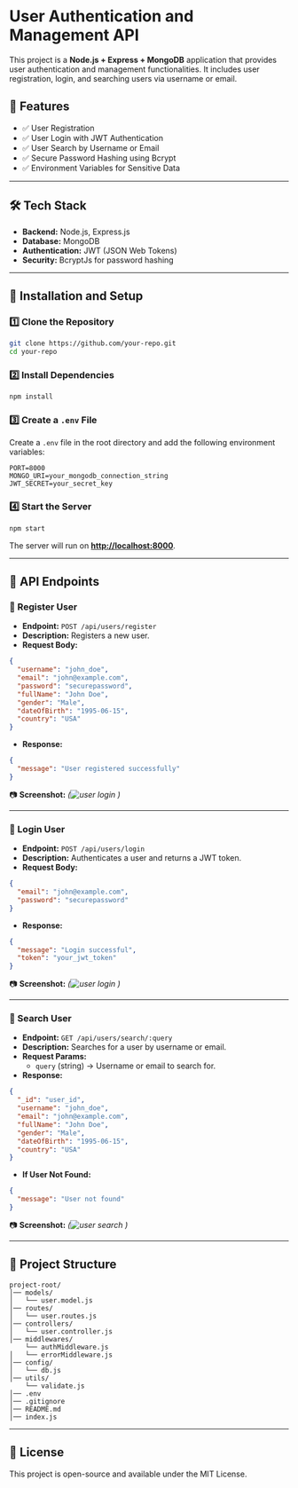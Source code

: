 # User Authentication and Management API

This project is a **Node.js + Express + MongoDB** application that provides user authentication and management functionalities. It includes user registration, login, and searching users via username or email.

## 📌 Features

- ✅ User Registration
- ✅ User Login with JWT Authentication
- ✅ User Search by Username or Email
- ✅ Secure Password Hashing using Bcrypt
- ✅ Environment Variables for Sensitive Data

---

## 🛠 Tech Stack

- **Backend:** Node.js, Express.js
- **Database:** MongoDB
- **Authentication:** JWT (JSON Web Tokens)
- **Security:** BcryptJs for password hashing

---

## 🚀 Installation and Setup

### 1️⃣ Clone the Repository

```bash
git clone https://github.com/your-repo.git
cd your-repo
```

### 2️⃣ Install Dependencies

```bash
npm install
```

### 3️⃣ Create a `.env` File

Create a `.env` file in the root directory and add the following environment variables:

```
PORT=8000
MONGO_URI=your_mongodb_connection_string
JWT_SECRET=your_secret_key
```

### 4️⃣ Start the Server

```bash
npm start
```

The server will run on [**http://localhost:8000**](http://localhost:8000).

---

## 📌 API Endpoints

### 🔹 Register User

- **Endpoint:** `POST /api/users/register`
- **Description:** Registers a new user.
- **Request Body:**

```json
{
  "username": "john_doe",
  "email": "john@example.com",
  "password": "securepassword",
  "fullName": "John Doe",
  "gender": "Male",
  "dateOfBirth": "1995-06-15",
  "country": "USA"
}
```

- **Response:**

```json
{
  "message": "User registered successfully"
}
```

📷 **Screenshot:** *(![user login](https://github.com/user-attachments/assets/dc251cc0-8ece-45ef-b08d-61860b53fd46)
)*

---

### 🔹 Login User

- **Endpoint:** `POST /api/users/login`
- **Description:** Authenticates a user and returns a JWT token.
- **Request Body:**

```json
{
  "email": "john@example.com",
  "password": "securepassword"
}
```

- **Response:**

```json
{
  "message": "Login successful",
  "token": "your_jwt_token"
}
```

📷 **Screenshot:** *(![user login](https://github.com/user-attachments/assets/aef94837-0ef0-4129-bd83-76080c913c71)
)*

---

### 🔹 Search User

- **Endpoint:** `GET /api/users/search/:query`
- **Description:** Searches for a user by username or email.
- **Request Params:**
  - `query` (string) → Username or email to search for.
- **Response:**

```json
{
  "_id": "user_id",
  "username": "john_doe",
  "email": "john@example.com",
  "fullName": "John Doe",
  "gender": "Male",
  "dateOfBirth": "1995-06-15",
  "country": "USA"
}
```

- **If User Not Found:**

```json
{
  "message": "User not found"
}
```

📷 **Screenshot:** *(![user search](https://github.com/user-attachments/assets/9ce9f69d-65a9-4330-8664-51ed6c4b17fa)
)*

---

## 📂 Project Structure

```
project-root/
│── models/
│   └── user.model.js
│── routes/
│   └── user.routes.js
│── controllers/
│   └── user.controller.js
│── middlewares/
    └── authMiddleware.js
│   └── errorMiddleware.js
│── config/
│   └── db.js
│── utils/
    └── validate.js
│── .env
│── .gitignore
│── README.md
│── index.js
```

---

## 📜 License

This project is open-source and available under the MIT License.

